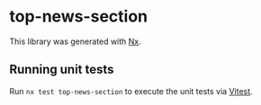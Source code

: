 # top-news-section

This library was generated with [Nx](https://nx.dev).

## Running unit tests

Run `nx test top-news-section` to execute the unit tests via [Vitest](https://vitest.dev/).
